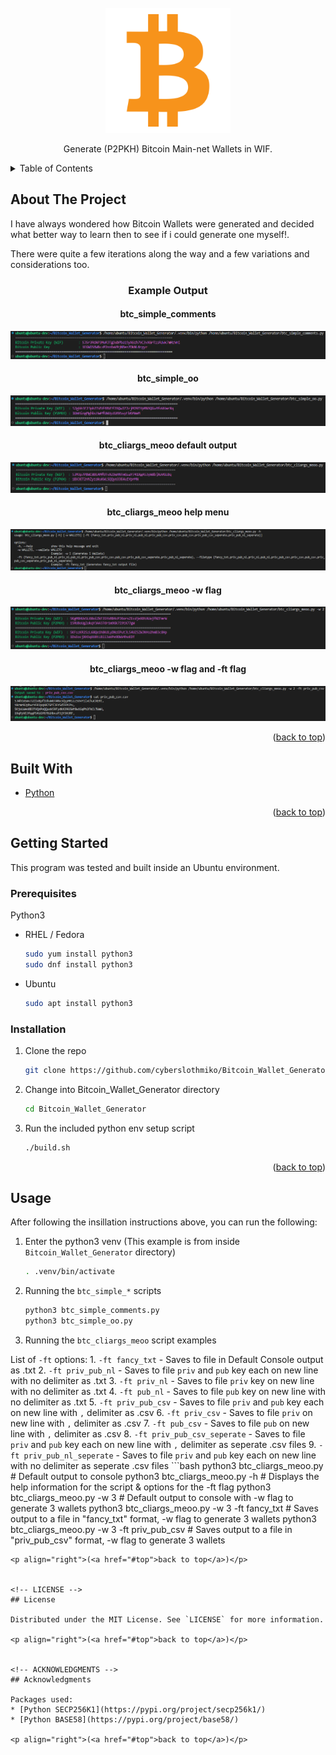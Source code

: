 <div id="top"></div>

<!-- PROJECT LOGO -->
<br />
<div align="center">
  <a href="https://github.com/CyberSlothMiko/Bitcoin_Wallet_Generator">
    <img src="images/Logo.png" alt="Logo" width="200" height="200">
  </a>
  <p align="center">
    Generate (P2PKH) Bitcoin Main-net Wallets in WIF.
  </p>
</div>



<!-- TABLE OF CONTENTS -->
<details>
  <summary>Table of Contents</summary>
  <ol>
    <li>
      <a href="#about-the-project">About The Project</a>
      <ul>
        <li><a href="#built-with">Built With</a></li>
      </ul>
    </li>
    <li>
      <a href="#getting-started">Getting Started</a>
      <ul>
        <li><a href="#prerequisites">Prerequisites</a></li>
        <li><a href="#installation">Installation</a></li>
      </ul>
    </li>
    <li><a href="#usage">Usage</a></li>
    <li><a href="#license">License</a></li>
    <li><a href="#acknowledgments">Acknowledgments</a></li>
  </ol>
</details>


<!-- ABOUT THE PROJECT -->
## About The Project

I have always wondered how Bitcoin Wallets were generated and decided what better way to learn then to see if i could generate one myself!.

There were quite a few iterations along the way and a few variations and considerations too.

<div align="center"><h3>Example Output</h3></div>
<div align="center"><h4>btc_simple_comments</h4></div>
<div align="center">
  <img src="images/btc_simple_comments.png" alt="Logo">
</div>
<div align="center"><h4>btc_simple_oo</h4></div>
<div align="center">
  <img src="images/btc_simple_oo.png" alt="Logo">
</div>
<div align="center"><h4>btc_cliargs_meoo default output</h4></div>
<div align="center">
  <img src="images/btc_cliargs_meoo_1.png" alt="Logo">
</div>
<div align="center"><h4>btc_cliargs_meoo help menu</h4></div>
<div align="center">
  <img src="images/btc_cliargs_meoo_2.png" alt="Logo">
</div>
<div align="center"><h4>btc_cliargs_meoo -w flag </h4></div>
<div align="center">
  <img src="images/btc_cliargs_meoo_3.png" alt="Logo">
</div>
<div align="center"><h4>btc_cliargs_meoo -w flag and -ft flag</h4></div>
<div align="center">
  <img src="images/btc_cliargs_meoo_4.png" alt="Logo">
</div>

<p align="right">(<a href="#top">back to top</a>)</p>


## Built With

* [Python](https://www.python.org/)

<p align="right">(<a href="#top">back to top</a>)</p>


<!-- GETTING STARTED -->
## Getting Started

This program was tested and built inside an Ubuntu environment.
### Prerequisites
Python3
* RHEL / Fedora
  ```sh
  sudo yum install python3
  sudo dnf install python3
  ```
* Ubuntu
  ```sh
  sudo apt install python3
  ```

### Installation

1. Clone the repo
   ```bash
   git clone https://github.com/cyberslothmiko/Bitcoin_Wallet_Generator.git
   ```
2. Change into Bitcoin_Wallet_Generator directory
   ```bash
   cd Bitcoin_Wallet_Generator
   ```
3. Run the included python env setup script
   ```bash
   ./build.sh
   ```

<p align="right">(<a href="#top">back to top</a>)</p>


<!-- USAGE EXAMPLES -->
## Usage

After following the insillation instructions above, you can run the following:

1. Enter the python3 venv (This example is from inside `Bitcoin_Wallet_Generator` directory)
   ```bash
   . .venv/bin/activate
   ```
2. Running the `btc_simple_*` scripts
   ```bash
   python3 btc_simple_comments.py
   python3 btc_simple_oo.py
   ```
3. Running the `btc_cliargs_meoo` script examples

  List of `-ft` options:
    1. `-ft fancy_txt`             - Saves to file in Default Console output as .txt
    2. `-ft priv_pub_nl`           - Saves to file `priv` and `pub` key each on new line with no delimiter as .txt
    3. `-ft priv_nl`               - Saves to file `priv` key on new line with no delimiter as .txt
    4. `-ft pub_nl`                - Saves to file `pub` key on new line with no delimiter as .txt
    5. `-ft priv_pub_csv`          - Saves to file `priv` and `pub` key each on new line with `,` delimiter as .csv
    6. `-ft priv_csv`              - Saves to file `priv` on new line with `,` delimiter as .csv
    7. `-ft pub_csv`               - Saves to file `pub` on new line with `,` delimiter as .csv
    8. `-ft priv_pub_csv_seperate` - Saves to file `priv` and `pub` key each on new line with `,` delimiter as seperate .csv files
    9. `-ft priv_pub_nl_seperate`  - Saves to file `priv` and `pub` key each on new line with no delimiter as seperate .csv files
     ```bash
   python3 btc_cliargs_meoo.py                        # Default output to console
   python3 btc_cliargs_meoo.py -h                     # Displays the help information for the script & options for the -ft flag
   python3 btc_cliargs_meoo.py -w 3                   # Default output to console with -w flag to generate 3 wallets
   python3 btc_cliargs_meoo.py -w 3 -ft fancy_txt     # Saves output to a file in "fancy_txt" format, -w flag to generate 3 wallets
   python3 btc_cliargs_meoo.py -w 3 -ft priv_pub_csv  # Saves output to a file in "priv_pub_csv" format, -w flag to generate 3 wallets
   ```
<p align="right">(<a href="#top">back to top</a>)</p>


<!-- LICENSE -->
## License

Distributed under the MIT License. See `LICENSE` for more information.

<p align="right">(<a href="#top">back to top</a>)</p>


<!-- ACKNOWLEDGMENTS -->
## Acknowledgments

Packages used:
* [Python SECP256K1](https://pypi.org/project/secp256k1/)
* [Python BASE58](https://pypi.org/project/base58/)

<p align="right">(<a href="#top">back to top</a>)</p>